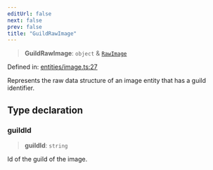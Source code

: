 ```yaml
---
editUrl: false
next: false
prev: false
title: "GuildRawImage"
---
```


> **GuildRawImage**: `object` & [`RawImage`](/api-classes/interfaces/rawimage/)

Defined in: [entities/image.ts:27](https://github.com/KingsBeCattz/Kodkord/blob/d60ae5f731db3a8ab6bde538c1e575cda7085372/packages/classes/src/entities/image.ts#L27)

Represents the raw data structure of an image entity that has a guild identifier.

## Type declaration

### guildId

> **guildId**: `string`

Id of the guild of the image.
